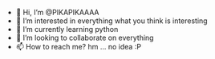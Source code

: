 - 👋 Hi, I’m @PIKAPIKAAAA
- 👀 I’m interested in everything what you think is interesting
- 🌱 I’m currently learning python
- 💞️ I’m looking to collaborate on everything
- 📫 How to reach me? hm ... no idea :P
<!---
PIKAPIKAAAA/PIKAPIKAAAA is a ✨ special ✨ repository because its `README.md` (this file) appears on your GitHub profile.
You can click the Preview link to take a look at your changes.
--->
